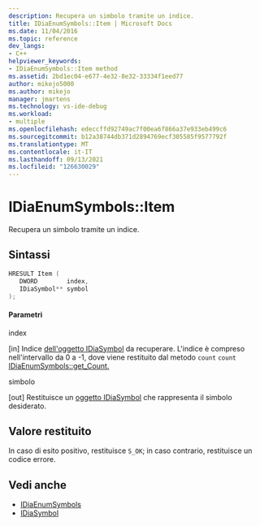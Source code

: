 ```yaml
---
description: Recupera un simbolo tramite un indice.
title: IDiaEnumSymbols::Item | Microsoft Docs
ms.date: 11/04/2016
ms.topic: reference
dev_langs:
- C++
helpviewer_keywords:
- IDiaEnumSymbols::Item method
ms.assetid: 2bd1ec04-e677-4e32-8e32-33334f1eed77
author: mikejo5000
ms.author: mikejo
manager: jmartens
ms.technology: vs-ide-debug
ms.workload:
- multiple
ms.openlocfilehash: edeccffd92749ac7f00ea6f866a37e933eb499c6
ms.sourcegitcommit: b12a38744db371d2894769ecf305585f9577792f
ms.translationtype: MT
ms.contentlocale: it-IT
ms.lasthandoff: 09/13/2021
ms.locfileid: "126630029"
---
```

# <a name="idiaenumsymbolsitem"></a>IDiaEnumSymbols::Item
Recupera un simbolo tramite un indice.

## <a name="syntax"></a>Sintassi

```C++
HRESULT Item ( 
   DWORD        index,
   IDiaSymbol** symbol
);
```

#### <a name="parameters"></a>Parametri
 index

[in] Indice [dell'oggetto IDiaSymbol](../../debugger/debug-interface-access/idiasymbol.md) da recuperare. L'indice è compreso nell'intervallo da 0 a -1, dove viene restituito dal metodo `count` `count` [IDiaEnumSymbols::get_Count.](../../debugger/debug-interface-access/idiaenumsymbols-get-count.md)

 simbolo

[out] Restituisce un [oggetto IDiaSymbol](../../debugger/debug-interface-access/idiasymbol.md) che rappresenta il simbolo desiderato.

## <a name="return-value"></a>Valore restituito
 In caso di esito positivo, restituisce `S_OK`; in caso contrario, restituisce un codice errore.

## <a name="see-also"></a>Vedi anche
- [IDiaEnumSymbols](../../debugger/debug-interface-access/idiaenumsymbols.md)
- [IDiaSymbol](../../debugger/debug-interface-access/idiasymbol.md)
